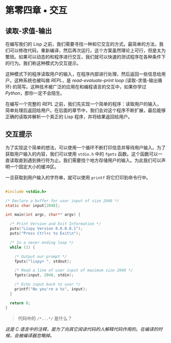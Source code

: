 # 第零四章 • 交互

## 读取-求值-输出

在编写我们的 Lisp 之前，我们需要寻找一种和它交互的方式。最简单的方法，我们可以修改代码，重新编译，然后再次运行。这个方案虽然理论上可行，但是太为繁琐。如果可以动态的和程序进行交互，我们就可以快速的测试程序在各种条件下的行为。我们称这种模式为交互提示。

这种模式下的程序读取用户的输入，在程序内部进行处理，然后返回一些信息给用户。这种系统也被叫做 *REPL*，是 *read-evaluate-print loop*  (读取-求值-输出循环) 的简写。这种技术被广泛的应用在和编程语言的交互中，如果你学过 *Python*，那你一定不会陌生。

在编写一个完整的 *REPL* 之前，我们先实现一个简单的程序：读取用户的输入，简单处理后返回给用户。在后面的章节中，我们会对这个程序不断扩展，最后能够正确的读取并解析一个真正的 Lisp 程序，并将结果返回给用户。

## 交互提示

为了实现这个简单的想法，可以使用一个循环不断打印信息并等待用户输入。为了获取用户输入的内容，我们可以使用 `stdio.h` 中的 `fgets` 函数。这个函数可以一直读取直到遇到换行符为止。我们需要找个地方存储用户的输入。为此我们可以声明一个固定大小的缓冲区。

一旦获取到用户输入的字符串，就可以使用 `printf` 将它打印到命令行中。

```c

#include <stdio.h>

/* Declare a buffer for user input of size 2048 */
static char input[2048];

int main(int argc, char** argv) {

  /* Print Version and Exit Information */
  puts("Lispy Version 0.0.0.0.1");
  puts("Press Ctrl+c to Exit\n");

  /* In a never ending loop */
  while (1) {

    /* Output our prompt */
    fputs("lispy> ", stdout);

    /* Read a line of user input of maximum size 2048 */
    fgets(input, 2048, stdin);

    /* Echo input back to user */
    printf("No you're a %s", input);
  }

  return 0;
}

```

> 代码中的 `/*...*/` 是什么？

*这是 C 语言中的注释，是为了向其它阅读代码的人解释代码作用的。在编译的时候，会被编译器忽略掉。*

